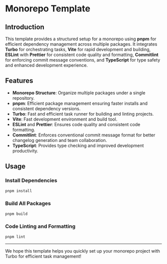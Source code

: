 # Monorepo Template

## Introduction

This template provides a structured setup for a monorepo using **pnpm** for efficient dependency management across multiple packages. It integrates **Turbo** for orchestrating tasks, **Vite** for rapid development and building, **ESLint** with **Prettier** for consistent code quality and formatting, **Commitlint** for enforcing commit message conventions, and **TypeScript** for type safety and enhanced development experience.

## Features

- **Monorepo Structure**: Organize multiple packages under a single repository.
- **pnpm**: Efficient package management ensuring faster installs and consistent dependency versions.
- **Turbo**: Fast and efficient task runner for building and linting projects.
- **Vite**: Fast development environment and build tool.
- **ESLint** and **Prettier**: Ensures code quality and consistent code formatting.
- **Commitlint**: Enforces conventional commit message format for better changelog generation and team collaboration.
- **TypeScript**: Provides type checking and improved development productivity.

## Usage

### Install Dependencies

```bash
pnpm install
```

### Build All Packages

```bash
pnpm build
```

### Code Linting and Formatting

```bash
pnpm lint
```

---

We hope this template helps you quickly set up your monorepo project with Turbo for efficient task management!
